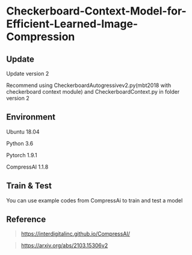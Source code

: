 # Checkerboard-Context-Model-for-Efficient-Learned-Image-Compression

## Update
  Update version 2
  
  Recommend using CheckerboardAutogressivev2.py(mbt2018 with checkerboard context module) and CheckerboardContext.py in folder version 2
  
## Environment
  Ubuntu 18.04

  Python 3.6

  Pytorch 1.9.1

  CompressAI 1.1.8

## Train & Test
  You can use example codes from CompressAi to train and test a model

## Reference
  > https://interdigitalinc.github.io/CompressAI/

  > https://arxiv.org/abs/2103.15306v2


